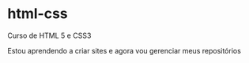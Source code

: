 # html-css
 Curso de HTML 5 e CSS3

 Estou aprendendo a criar sites e agora vou gerenciar meus repositórios

